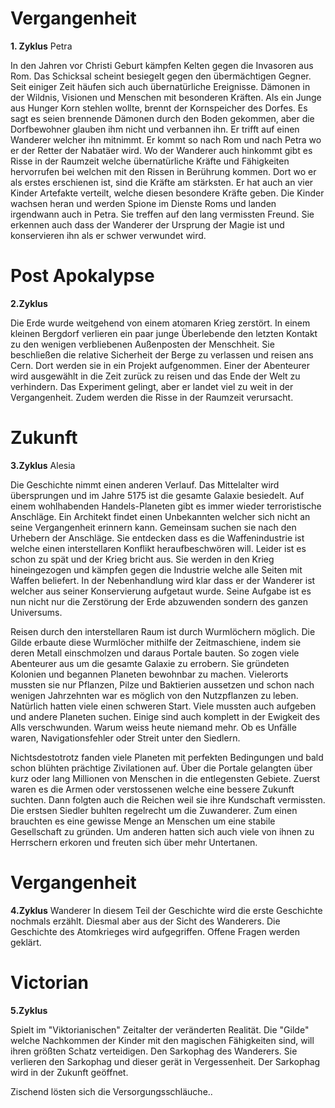 # Vergangenheit
**1. Zyklus** Petra

In den Jahren vor Christi Geburt kämpfen Kelten gegen die Invasoren aus Rom. Das Schicksal scheint besiegelt gegen den übermächtigen Gegner. Seit einiger Zeit häufen sich auch übernatürliche Ereignisse. Dämonen in der Wildnis, Visionen und Menschen mit besonderen Kräften.
Als ein Junge aus Hunger Korn stehlen wollte, brennt der Kornspeicher des Dorfes. Es sagt es seien brennende Dämonen durch den Boden gekommen, aber die Dorfbewohner glauben ihm nicht und verbannen ihn. Er trifft auf einen Wanderer welcher ihn mitnimmt. Er kommt so nach Rom und nach Petra wo er der Retter der Nabatäer wird.
Wo der Wanderer auch hinkommt gibt es Risse in der Raumzeit welche übernatürliche Kräfte und Fähigkeiten hervorrufen bei welchen mit den Rissen in Berührung kommen. Dort wo er als erstes erschienen ist, sind die Kräfte am stärksten. Er hat auch an vier Kinder Artefakte verteilt, welche diesen besondere Kräfte geben.
Die Kinder wachsen heran und werden Spione im Dienste Roms und landen irgendwann auch in Petra. Sie treffen auf den lang vermissten Freund. Sie erkennen auch dass der Wanderer der Ursprung der Magie ist und konservieren ihn als er schwer verwundet wird.

# Post Apokalypse

**2.Zyklus**

Die Erde wurde weitgehend von einem atomaren Krieg zerstört. In einem kleinen Bergdorf verlieren ein paar junge Überlebende den letzten Kontakt zu den wenigen verbliebenen Außenposten der Menschheit. Sie beschließen die relative Sicherheit der Berge zu verlassen und reisen ans Cern. Dort werden sie in ein Projekt aufgenommen. Einer der Abenteurer wird ausgewählt in die Zeit zurück zu reisen und das Ende der Welt zu verhindern. Das Experiment gelingt, aber er landet viel zu weit in der Vergangenheit. Zudem werden die Risse in der Raumzeit verursacht.

# Zukunft

**3.Zyklus** Alesia

Die Geschichte nimmt einen anderen Verlauf. Das Mittelalter wird übersprungen und im Jahre 5175 ist die gesamte Galaxie besiedelt. Auf einem wohlhabenden Handels-Planeten gibt es immer wieder terroristische Anschläge. Ein Architekt findet einen Unbekannten welcher sich nicht an seine Vergangenheit erinnern kann. Gemeinsam suchen sie nach den Urhebern der Anschläge. Sie entdecken dass es die Waffenindustrie ist welche einen interstellaren Konflikt heraufbeschwören will. Leider ist es schon zu spät und der Krieg bricht aus. Sie werden in den Krieg hineingezogen und kämpfen gegen die Industrie welche alle Seiten mit Waffen beliefert. In der Nebenhandlung wird klar dass er der Wanderer ist welcher aus seiner Konservierung aufgetaut wurde. Seine Aufgabe ist es nun nicht nur die Zerstörung der Erde abzuwenden sondern des ganzen Universums.

Reisen durch den interstellaren Raum ist durch Wurmlöchern möglich. Die Gilde erbaute diese Wurmlöcher mithilfe der Zeitmaschiene, indem sie deren Metall einschmolzen und daraus Portale bauten. So zogen viele Abenteurer aus um die gesamte Galaxie zu errobern. Sie gründeten Kolonien und begannen Planeten bewohnbar zu machen. Vielerorts mussten sie nur Pflanzen, Pilze und Baktierien aussetzen und schon nach wenigen Jahrzehnten war es möglich von den Nutzpflanzen zu leben. Natürlich hatten viele einen schweren Start. Viele mussten auch aufgeben und andere Planeten suchen. Einige sind auch komplett in der Ewigkeit des Alls verschwunden. Warum weiss heute niemand mehr. Ob es Unfälle waren, Navigationsfehler oder Streit unter den Siedlern.

Nichtsdestotrotz fanden viele Planeten mit perfekten Bedingungen und bald schon blühten prächtige Zivilationen auf. Über die Portale gelangten über kurz oder lang Millionen von Menschen in die entlegensten Gebiete. Zuerst waren es die Armen oder verstossenen welche eine bessere Zukunft suchten. Dann folgten auch die Reichen weil sie ihre Kundschaft vermissten. Die erstsen Siedler buhlten regelrecht um die Zuwanderer. Zum einen brauchten es eine gewisse Menge an Menschen um eine stabile Gesellschaft zu gründen. Um anderen hatten sich auch viele von ihnen zu Herrschern erkoren und freuten sich über mehr Untertanen. 

# Vergangenheit
**4.Zyklus** Wanderer
In diesem Teil der Geschichte wird die erste Geschichte nochmals erzählt. Diesmal aber aus der Sicht des Wanderers. Die Geschichte des Atomkrieges wird aufgegriffen. Offene Fragen werden geklärt.

# Victorian
**5.Zyklus**

Spielt im "Viktorianischen" Zeitalter der veränderten Realität. Die "Gilde" welche Nachkommen der Kinder mit den magischen Fähigkeiten sind, will ihren größten Schatz verteidigen. Den Sarkophag des Wanderers. Sie verlieren den Sarkophag und dieser gerät in Vergessenheit.
Der Sarkophag wird in der Zukunft geöffnet.

Zischend lösten sich die Versorgungsschläuche..
